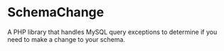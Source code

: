 # SchemaChange

A PHP library that handles MySQL query exceptions to determine if you need to make a change to your schema.
